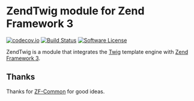 # ZendTwig module for Zend Framework 3
[![codecov.io](https://codecov.io/github/OxCom/zf3-twig/coverage.svg?branch=master)](https://codecov.io/github/OxCom/zf3-twig?branch=master)
[![Build Status](https://travis-ci.org/OxCom/zf3-twig.svg?branch=master)](https://travis-ci.org/OxCom/zf3-twig)
[![Software License](https://img.shields.io/badge/license-MIT-brightgreen.svg?style=flat-square)](LICENSE)

ZendTwig is a module that integrates the [Twig](https://github.com/twigphp/Twig) template engine with [Zend Framework 3](https://github.com/zendframework/zendframework).

## Thanks
Thanks for [ZF-Common](https://github.com/ZF-Commons) for good ideas.
